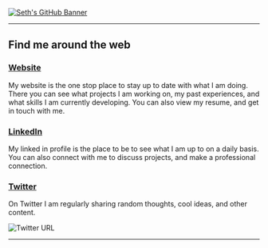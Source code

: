 [![Seth's GitHub Banner](GitHubHeader.png)](https://setharvila.com)

---
## Find me around the web
### [Website](https://setharvila.com)
My website is the one stop place to stay up to date with what I am doing. There you can see what projects I am working on, my past experiences, and what skills I am currently developing. You can also view my resume, and get in touch with me.

### [LinkedIn](https://linkedin.com/in/setharvila)
My linked in profile is the place to be to see what I am up to on a daily basis. You can also connect with me to discuss projects, and make a professional connection.



### [Twitter](https://twitter.com/Seth_Arvila)
On Twitter I am regularly sharing random thoughts, cool ideas, and other content.

![Twitter URL](https://img.shields.io/twitter/url?label=Follow%20me%20on%20Twitter&logo=Twitter&logoColor=%23FFFFFF&style=for-the-badge&url=https%3A%2F%2Ftwitter.com%2FSeth_Arvila)

---

